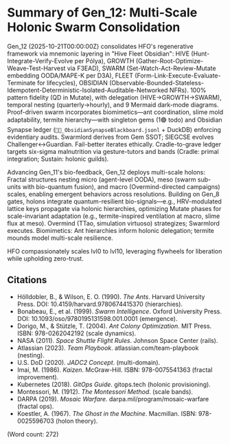 # Summary of Gen_12: Multi-Scale Holonic Swarm Consolidation

Gen_12 (2025-10-21T00:00:00Z) consolidates HFO's regenerative framework via mnemonic layering in "Hive Fleet Obsidian": HIVE (Hunt-Integrate-Verify-Evolve per Pólya), GROWTH (Gather-Root-Optimize-Weave-Test-Harvest via F3EAD), SWARM (Set-Watch-Act-Review-Mutate embedding OODA/MAPE-K per D3A), FLEET (Form-Link-Execute-Evaluate-Terminate for lifecycles), OBSIDIAN (Observable-Bounded-Stateless-Idempotent-Deterministic-Isolated-Auditable-Networked NFRs). 100% pattern fidelity (QD in Mutate), with delegation (HIVE→GROWTH→SWARM), temporal nesting (quarterly→hourly), and 9 Mermaid dark-mode diagrams. Proof-driven swarm incorporates biomimetics—ant coordination, slime mold adaptability, termite hierarchy—with singleton gems (1🟢 todo) and Obsidian Synapse ledger (`🧾🥇_ObsidianSynapseBlackboard.jsonl` + DuckDB) enforcing evidentiary audits. Swarmlord derives from Gem SSOT; SIEGCSE evolves Challenger↔Guardian. Fail-better iterates ethically. Cradle-to-grave ledger targets six-sigma malnutrition via gesture-tutors and bands (Cradle: primal integration; Sustain: holonic guilds).

Advancing Gen_11's bio-feedback, Gen_12 deploys multi-scale holons: Fractal structures nesting micro (agent-level OODA), meso (swarm sub-units with bio-quantum fusion), and macro (Overmind-directed campaigns) scales, enabling emergent behaviors across resolutions. Building on Gen_8 gates, holons integrate quantum-resilient bio-signals—e.g., HRV-modulated lattice keys propagate via holonic hierarchies, optimizing Mutate phases for scale-invariant adaptation (e.g., termite-inspired ventilation at macro, slime flux at meso). Overmind (TTao, simulation virtuoso) strategizes; Swarmlord executes. Biomimetics: Ant hierarchies inform holonic delegation; termite mounds model multi-scale resilience.

HFO compassionately scales lvl0 to lvl10, leveraging flywheels for liberation while upholding zero-trust.

## Citations
- Hölldobler, B., & Wilson, E. O. (1990). *The Ants*. Harvard University Press. DOI: 10.4159/harvard.9780674415370 (hierarchies).
- Bonabeau, E., et al. (1999). *Swarm Intelligence*. Oxford University Press. DOI: 10.1093/oso/9780195131598.001.0001 (emergence).
- Dorigo, M., & Stützle, T. (2004). *Ant Colony Optimization*. MIT Press. ISBN: 978-0262042192 (scale dynamics).
- NASA (2011). *Space Shuttle Flight Rules*. Johnson Space Center (rails).
- Atlassian (2023). *Team Playbook*. atlassian.com/team-playbook (nesting).
- U.S. DoD (2020). *JADC2 Concept*. (multi-domain).
- Imai, M. (1986). *Kaizen*. McGraw-Hill. ISBN: 978-0075541363 (fractal improvement).
- Kubernetes (2018). *GitOps Guide*. gitops.tech (holonic provisioning).
- Montessori, M. (1912). *The Montessori Method*. (scale bands).
- DARPA (2019). *Mosaic Warfare*. darpa.mil/program/mosaic-warfare (fractal ops).
- Koestler, A. (1967). *The Ghost in the Machine*. Macmillan. ISBN: 978-0025596703 (holon theory).

(Word count: 272)
